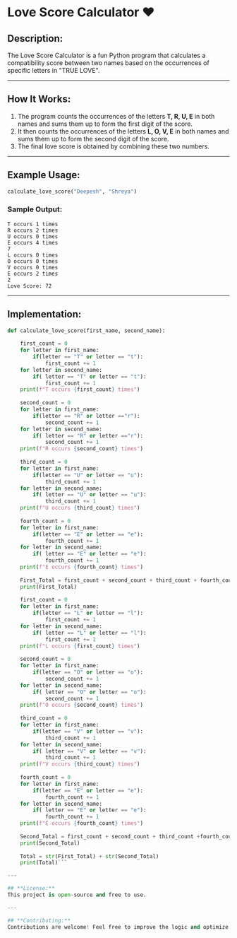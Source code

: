 # **Love Score Calculator** ❤️

## **Description:**  
The Love Score Calculator is a fun Python program that calculates a compatibility score between two names based on the occurrences of specific letters in "TRUE LOVE".  

---  

## **How It Works:**  
1. The program counts the occurrences of the letters **T, R, U, E** in both names and sums them up to form the first digit of the score.  
2. It then counts the occurrences of the letters **L, O, V, E** in both names and sums them up to form the second digit of the score.  
3. The final love score is obtained by combining these two numbers.  

---  

## **Example Usage:**  
```python
calculate_love_score("Deepesh", "Shreya")
```
### **Sample Output:**  
```
T occurs 1 times
R occurs 2 times
U occurs 0 times
E occurs 4 times
7
L occurs 0 times
O occurs 0 times
V occurs 0 times
E occurs 2 times
2
Love Score: 72
```

---  

## **Implementation:**  
```python
def calculate_love_score(first_name, second_name):
    
    first_count = 0
    for letter in first_name:
        if(letter == "T" or letter == "t"):
            first_count += 1
    for letter in second_name:
        if( letter == "T" or letter == "t"):
            first_count += 1
    print(f"T occurs {first_count} times")
    
    second_count = 0
    for letter in first_name:
        if(letter == "R" or letter =="r"):
            second_count += 1
    for letter in second_name:
        if( letter == "R" or letter =="r"):
            second_count += 1
    print(f"R occurs {second_count} times")
    
    third_count = 0
    for letter in first_name:
        if(letter == "U" or letter == "u"):
            third_count += 1
    for letter in second_name:
        if( letter == "U" or letter == "u"):
            third_count += 1
    print(f"U occurs {third_count} times")
    
    fourth_count = 0
    for letter in first_name:
        if(letter == "E" or letter == "e"):
            fourth_count += 1
    for letter in second_name:
        if( letter == "E" or letter == "e"):
            fourth_count += 1
    print(f"E occurs {fourth_count} times")
    
    First_Total = first_count + second_count + third_count + fourth_count
    print(First_Total)
    
    first_count = 0
    for letter in first_name:
        if(letter == "L" or letter == "l"):
            first_count += 1
    for letter in second_name:
        if( letter == "L" or letter == "l"):
            first_count += 1
    print(f"L occurs {first_count} times")
    
    second_count = 0
    for letter in first_name:
        if(letter == "O" or letter == "o"):
            second_count += 1
    for letter in second_name:
        if( letter == "O" or letter == "o"):
            second_count += 1
    print(f"O occurs {second_count} times")
    
    third_count = 0
    for letter in first_name:
        if(letter == "V" or letter == "v"):
            third_count += 1
    for letter in second_name:
        if( letter == "V" or letter == "v"):
            third_count += 1
    print(f"V occurs {third_count} times")
    
    fourth_count = 0
    for letter in first_name:
        if(letter == "E" or letter == "e"):
            fourth_count += 1
    for letter in second_name:
        if( letter == "E" or letter == "e"):
            fourth_count += 1
    print(f"E occurs {fourth_count} times")
    
    Second_Total = first_count + second_count + third_count +fourth_count
    print(Second_Total)
    
    Total = str(First_Total) + str(Second_Total)
    print(Total)```

---  

## **License:**  
This project is open-source and free to use.  

---  

## **Contributing:**  
Contributions are welcome! Feel free to improve the logic and optimize the implementation.  

